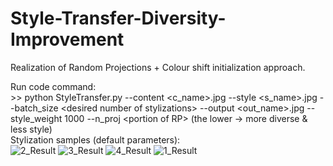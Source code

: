 # Style-Transfer-Diversity-Improvement
Realization of Random Projections + Colour shift initialization approach.

Run code command: <br>
\>\> python StyleTransfer.py --content \<c_name\>.jpg --style \<s_name\>.jpg --batch_size \<desired number of stylizations\> --output \<out_name\>.jpg --style_weight 1000 --n_proj \<portion of RP\> (the lower -> more diverse & less style)
<br>
Stylization samples (default parameters):<br>
![2_Result](https://user-images.githubusercontent.com/45120679/130358066-6f204292-38d6-4887-8a29-6ccd0b63bf00.jpg)
![3_Result](https://user-images.githubusercontent.com/45120679/130358069-8a922ede-0afd-4322-a5a2-cc9d41bf0561.jpg)
![4_Result](https://user-images.githubusercontent.com/45120679/130358070-87c20236-4af6-47ad-afc8-0732a9c71ea7.jpg)
![1_Result](https://user-images.githubusercontent.com/45120679/130358071-d1a96fcd-a606-4e00-8a1a-1d347acc4f75.jpg)

